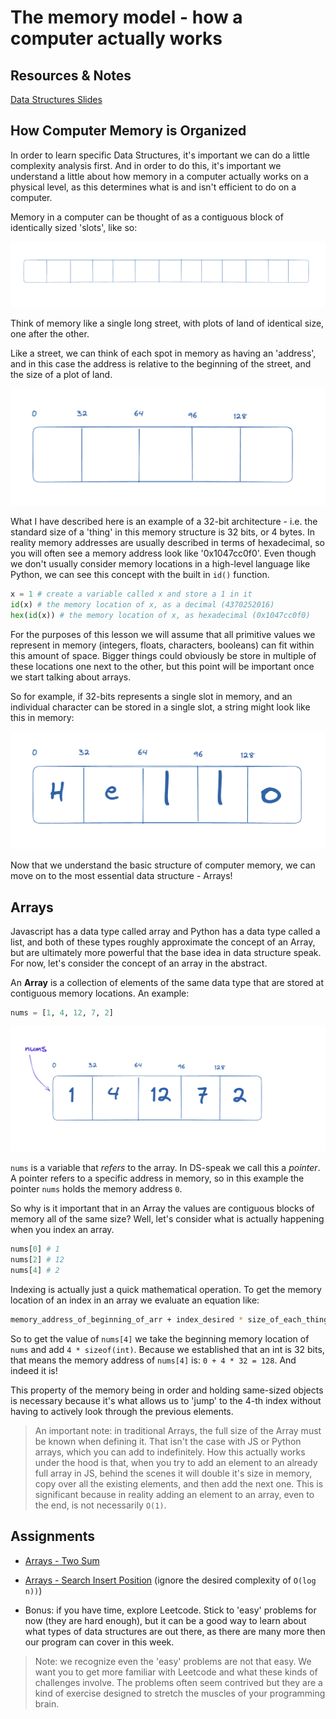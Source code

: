 # The memory model - how a computer actually works

## Resources & Notes

[Data Structures Slides](https://docs.google.com/presentation/d/1Ua5oUr6mXy04ADOAZFOfy6MTAqNcqbfoOjl7fQG-M6Q/edit?usp=sharing)

## How Computer Memory is Organized

In order to learn specific Data Structures, it's important we can do a little complexity analysis first. And in order to do this, it's important we understand a little about how memory in a computer actually works on a physical level, as this determines what is and isn't efficient to do on a computer.

Memory in a computer can be thought of as a contiguous block of identically sized 'slots', like so:

![memory](./page-resources/memory.png)

Think of memory like a single long street, with plots of land of identical size, one after the other.

Like a street, we can think of each spot in memory as having an 'address', and in this case the address is relative to the beginning of the street, and the size of a plot of land.

![memory addresses](./page-resources/memory-adresses.png)

What I have described here is an example of a 32-bit architecture - i.e. the standard size of a 'thing' in this memory structure is 32 bits, or 4 bytes. In reality memory addresses are usually described in terms of hexadecimal, so you will often see a memory address look like '0x1047cc0f0'. Even though we don't usually consider memory locations in a high-level language like Python, we can see this concept with the built in `id()` function.

```py
x = 1 # create a variable called x and store a 1 in it
id(x) # the memory location of x, as a decimal (4370252016)
hex(id(x)) # the memory location of x, as hexadecimal (0x1047cc0f0)
```

For the purposes of this lesson we will assume that all primitive values we represent in memory (integers, floats, characters, booleans) can fit within this amount of space. Bigger things could obviously be store in multiple of these locations one next to the other, but this point will be important once we start talking about arrays.

So for example, if 32-bits represents a single slot in memory, and an individual character can be stored in a single slot, a string might look like this in memory:

![hello memory](./page-resources/hello-memory.png)

Now that we understand the basic structure of computer memory, we can move on to the most essential data structure - Arrays!

## Arrays

Javascript has a data type called array and Python has a data type called a list, and both of these types roughly approximate the concept of an Array, but are ultimately more powerful that the base idea in data structure speak. For now, let's consider the concept of an array in the abstract.

An **Array** is a collection of elements of the same data type that are stored at contiguous memory locations. An example:

```py
nums = [1, 4, 12, 7, 2]
```

![num array](./page-resources/num-array.png)

`nums` is a variable that _refers_ to the array. In DS-speak we call this a _pointer_. A pointer refers to a specific address in memory, so in this example the pointer `nums` holds the memory address `0`.

So why is it important that in an Array the values are contiguous blocks of memory all of the same size? Well, let's consider what is actually happening when you index an array.

```py
nums[0] # 1
nums[2] # 12
nums[4] # 2
```

Indexing is actually just a quick mathematical operation. To get the memory location of an index in an array we evaluate an equation like:

```sh
memory_address_of_beginning_of_arr + index_desired * size_of_each_thing_in_array
```

So to get the value of `nums[4]` we take the beginning memory location of `nums` and add `4 * sizeof(int)`. Because we established that an int is 32 bits, that means the memory address of `nums[4]` is: `0 + 4 * 32 = 128`. And indeed it is!

This property of the memory being in order and holding same-sized objects is necessary because it's what allows us to 'jump' to the 4-th index without having to actively look through the previous elements.

> An important note: in traditional Arrays, the full size of the Array must be known when defining it. That isn't the case with JS or Python arrays, which you can add to indefinitely. How this actually works under the hood is that, when you try to add an element to an already full array in JS, behind the scenes it will double it's size in memory, copy over all the existing elements, and then add the next one. This is significant because in reality adding an element to an array, even to the end, is not necessarily `O(1)`.

## Assignments

- [Arrays - Two Sum](https://leetcode.com/problems/two-sum/)
- [Arrays - Search Insert Position](https://leetcode.com/problems/search-insert-position/) (ignore the desired complexity of `O(log n))`)

- Bonus: if you have time, explore Leetcode. Stick to 'easy' problems for now (they are hard enough), but it can be a good way to learn about what types of data structures are out there, as there are many more then our program can cover in this week.

> Note: we recognize even the 'easy' problems are not that easy. We want you to get more familiar with Leetcode and what these kinds of challenges involve. The problems often seem contrived but they are a kind of exercise designed to stretch the muscles of your programming brain.
